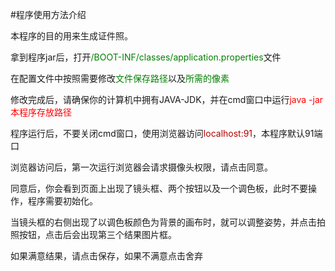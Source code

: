#程序使用方法介绍

本程序的目的用来生成证件照。

拿到程序jar后，打开<font color="green">/BOOT-INF/classes/application.properties</font>文件

在配置文件中按照需要修改<font color="green">文件保存路径</font>以及<font color="green">所需的像素</font>

修改完成后，请确保你的计算机中拥有JAVA-JDK，并在cmd窗口中运行<font color="red">java -jar 本程序存放路径</font>

程序运行后，不要关闭cmd窗口，使用浏览器访问<font color="blun">localhost:91</font>，本程序默认91端口

浏览器访问后，第一次运行浏览器会请求摄像头权限，请点击同意。

同意后，你会看到页面上出现了镜头框、两个按钮以及一个调色板，此时不要操作，程序需要初始化。

当镜头框的右侧出现了以调色板颜色为背景的画布时，就可以调整姿势，并点击拍照按钮，点击后会出现第三个结果图片框。

如果满意结果，请点击保存，如果不满意点击舍弃